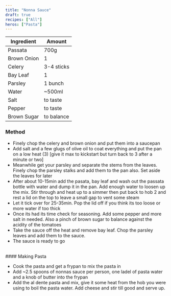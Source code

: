```yaml
---
title: "Nonna Sauce"
draft: true
recipes: ["All"]
heros: ["Pasta"]
---
```


| Ingredient | Amount |
| ----- | ----- |
| Passata | 700g |
| Brown Onion |  1 |
| Celery |  3-4 sticks |
| Bay Leaf | 1 |
| Parsley | 1 bunch |
| Water | ~500ml |
| Salt | to taste |
| Pepper | to taste |
| Brown Sugar | to balance |

### Method

- Finely chop the celery and brown onion and put them into a saucepan
- Add salt and a few glugs of olive oil to coat everything and put the pan on a low heat (3) [give it max to kickstart but turn back to 3 after a minute or two]
- Meanwhile get your parsley and separate the stems from the leaves. Finely chop the parsley stalks and add them to the pan also. Set aside the leaves for later
- After about 10-15min add the pasata, bay leaf and wash out the passata bottle with water and dump it in the pan. Add enough water to loosen up the mix. Stir through and heat up to a simmer then put back to hob 2 and rest a lid on the top to leave a small gap to vent some steam
- Let it tick over for 25-35min. Pop the lid off if you think its too loose or more water if too thick
- Once its had its time check for seasoning. Add some pepper and more salt in needed. Also a pinch of brown sugar to balance against the acidity of the tomatoes
- Take the sauce off the heat and remove bay leaf. Chop the parsley leaves and add them to the sauce.
- The sauce is ready to go
<br>
#### Making Pasta

- Cook the pasta and get a frypan to mix the pasta in
- Add ~2.5 spoons of nonnas sauce per person, one ladel of pasta water and a knob of butter into the frypan
- Add the al dente pasta and mix, give it some heat from the hob you were using to boil the pasta water. Add cheese and stir till good and serve up.